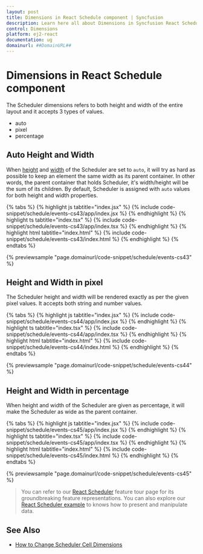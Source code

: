 ```yaml
---
layout: post
title: Dimensions in React Schedule component | Syncfusion
description: Learn here all about Dimensions in Syncfusion React Schedule component of Syncfusion Essential JS 2 and more.
control: Dimensions 
platform: ej2-react
documentation: ug
domainurl: ##DomainURL##
---
```


# Dimensions in React Schedule component

The Scheduler dimensions refers to both height and width of the entire layout and it accepts 3 types of values.

* auto
* pixel
* percentage

## Auto Height and Width

When [height](https://ej2.syncfusion.com/react/documentation/api/schedule#height) and [width](https://ej2.syncfusion.com/react/documentation/api/schedule#width) of the Scheduler are set to `auto`, it will try as hard as possible to keep an element the same width as its parent container. In other words, the parent container that holds Scheduler, it's width/height will be the sum of its children. By default, Scheduler is assigned with `auto` values for both height and width properties.

{% tabs %}
{% highlight js tabtitle="index.jsx" %}
{% include code-snippet/schedule/events-cs43/app/index.jsx %}
{% endhighlight %}
{% highlight ts tabtitle="index.tsx" %}
{% include code-snippet/schedule/events-cs43/app/index.tsx %}
{% endhighlight %}
{% highlight html tabtitle="index.html" %}
{% include code-snippet/schedule/events-cs43/index.html %}
{% endhighlight %}
{% endtabs %}
        
{% previewsample "page.domainurl/code-snippet/schedule/events-cs43" %}

## Height and Width in pixel

The Scheduler height and width will be rendered exactly as per the given pixel values. It accepts both string and number values.

{% tabs %}
{% highlight js tabtitle="index.jsx" %}
{% include code-snippet/schedule/events-cs44/app/index.jsx %}
{% endhighlight %}
{% highlight ts tabtitle="index.tsx" %}
{% include code-snippet/schedule/events-cs44/app/index.tsx %}
{% endhighlight %}
{% highlight html tabtitle="index.html" %}
{% include code-snippet/schedule/events-cs44/index.html %}
{% endhighlight %}
{% endtabs %}
        
{% previewsample "page.domainurl/code-snippet/schedule/events-cs44" %}

## Height and Width in percentage

When height and width of the Scheduler are given as percentage, it will make the Scheduler as wide as the parent container.

{% tabs %}
{% highlight js tabtitle="index.jsx" %}
{% include code-snippet/schedule/events-cs45/app/index.jsx %}
{% endhighlight %}
{% highlight ts tabtitle="index.tsx" %}
{% include code-snippet/schedule/events-cs45/app/index.tsx %}
{% endhighlight %}
{% highlight html tabtitle="index.html" %}
{% include code-snippet/schedule/events-cs45/index.html %}
{% endhighlight %}
{% endtabs %}
        
{% previewsample "page.domainurl/code-snippet/schedule/events-cs45" %}

> You can refer to our [React Scheduler](https://www.syncfusion.com/react-components/react-scheduler) feature tour page for its groundbreaking feature representations. You can also explore our [React Scheduler example](https://ej2.syncfusion.com/react/demos/#/material/schedule/overview) to knows how to present and manipulate data.

## See Also

* [How to Change Scheduler Cell Dimensions](./cell-customization/#setting-cell-dimensions-in-all-views)
